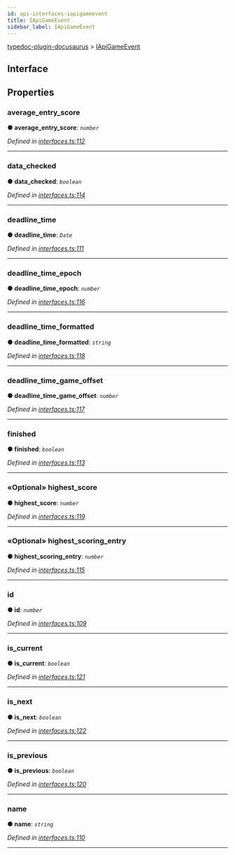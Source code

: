 ```yaml
---
id: api-interfaces-iapigameevent
title: IApiGameEvent
sidebar_label: IApiGameEvent
---
```


[typedoc-plugin-docusaurus](api-readme.md) > [IApiGameEvent](api-interfaces-iapigameevent.md)



## Interface


## Properties


###  average_entry_score

**●  average_entry_score**:  *`number`* 

*Defined in [interfaces.ts:112](https://bitbucket.org/owner/repository_name/src/master/src/interfaces.ts?fileviewer&amp;#x3D;file-view-default#interfaces.ts-112)*





___



###  data_checked

**●  data_checked**:  *`boolean`* 

*Defined in [interfaces.ts:114](https://bitbucket.org/owner/repository_name/src/master/src/interfaces.ts?fileviewer&amp;#x3D;file-view-default#interfaces.ts-114)*





___



###  deadline_time

**●  deadline_time**:  *`Date`* 

*Defined in [interfaces.ts:111](https://bitbucket.org/owner/repository_name/src/master/src/interfaces.ts?fileviewer&amp;#x3D;file-view-default#interfaces.ts-111)*





___



###  deadline_time_epoch

**●  deadline_time_epoch**:  *`number`* 

*Defined in [interfaces.ts:116](https://bitbucket.org/owner/repository_name/src/master/src/interfaces.ts?fileviewer&amp;#x3D;file-view-default#interfaces.ts-116)*





___



###  deadline_time_formatted

**●  deadline_time_formatted**:  *`string`* 

*Defined in [interfaces.ts:118](https://bitbucket.org/owner/repository_name/src/master/src/interfaces.ts?fileviewer&amp;#x3D;file-view-default#interfaces.ts-118)*





___



###  deadline_time_game_offset

**●  deadline_time_game_offset**:  *`number`* 

*Defined in [interfaces.ts:117](https://bitbucket.org/owner/repository_name/src/master/src/interfaces.ts?fileviewer&amp;#x3D;file-view-default#interfaces.ts-117)*





___



###  finished

**●  finished**:  *`boolean`* 

*Defined in [interfaces.ts:113](https://bitbucket.org/owner/repository_name/src/master/src/interfaces.ts?fileviewer&amp;#x3D;file-view-default#interfaces.ts-113)*





___



### «Optional» highest_score

**●  highest_score**:  *`number`* 

*Defined in [interfaces.ts:119](https://bitbucket.org/owner/repository_name/src/master/src/interfaces.ts?fileviewer&amp;#x3D;file-view-default#interfaces.ts-119)*





___



### «Optional» highest_scoring_entry

**●  highest_scoring_entry**:  *`number`* 

*Defined in [interfaces.ts:115](https://bitbucket.org/owner/repository_name/src/master/src/interfaces.ts?fileviewer&amp;#x3D;file-view-default#interfaces.ts-115)*





___



###  id

**●  id**:  *`number`* 

*Defined in [interfaces.ts:109](https://bitbucket.org/owner/repository_name/src/master/src/interfaces.ts?fileviewer&amp;#x3D;file-view-default#interfaces.ts-109)*





___



###  is_current

**●  is_current**:  *`boolean`* 

*Defined in [interfaces.ts:121](https://bitbucket.org/owner/repository_name/src/master/src/interfaces.ts?fileviewer&amp;#x3D;file-view-default#interfaces.ts-121)*





___



###  is_next

**●  is_next**:  *`boolean`* 

*Defined in [interfaces.ts:122](https://bitbucket.org/owner/repository_name/src/master/src/interfaces.ts?fileviewer&amp;#x3D;file-view-default#interfaces.ts-122)*





___



###  is_previous

**●  is_previous**:  *`boolean`* 

*Defined in [interfaces.ts:120](https://bitbucket.org/owner/repository_name/src/master/src/interfaces.ts?fileviewer&amp;#x3D;file-view-default#interfaces.ts-120)*





___



###  name

**●  name**:  *`string`* 

*Defined in [interfaces.ts:110](https://bitbucket.org/owner/repository_name/src/master/src/interfaces.ts?fileviewer&amp;#x3D;file-view-default#interfaces.ts-110)*





___


